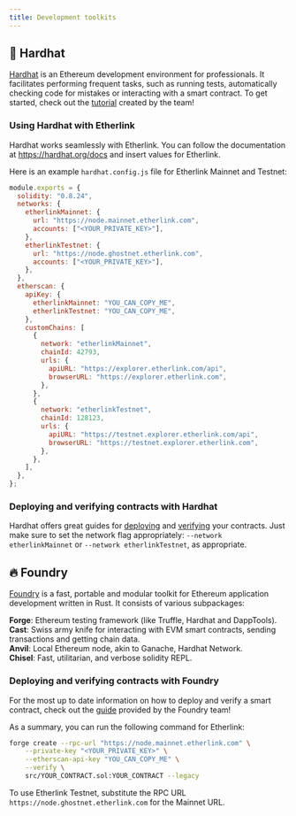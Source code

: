 ```yaml
---
title: Development toolkits
---
```


## 👷 Hardhat

[Hardhat](https://hardhat.org/) is an Ethereum development environment for professionals. It facilitates performing frequent tasks, such as running tests, automatically checking code for mistakes or interacting with a smart contract. To get started, check out the [tutorial](https://hardhat.org/tutorial) created by the team!

### Using Hardhat with Etherlink

Hardhat works seamlessly with Etherlink.
You can follow the documentation at https://hardhat.org/docs and insert values for Etherlink.

Here is an example `hardhat.config.js` file for Etherlink Mainnet and Testnet:

```javascript
module.exports = {
  solidity: "0.8.24",
  networks: {
    etherlinkMainnet: {
      url: "https://node.mainnet.etherlink.com",
      accounts: ["<YOUR_PRIVATE_KEY>"],
    },
    etherlinkTestnet: {
      url: "https://node.ghostnet.etherlink.com",
      accounts: ["<YOUR_PRIVATE_KEY>"],
    },
  },
  etherscan: {
    apiKey: {
      etherlinkMainnet: "YOU_CAN_COPY_ME",
      etherlinkTestnet: "YOU_CAN_COPY_ME",
    },
    customChains: [
      {
        network: "etherlinkMainnet",
        chainId: 42793,
        urls: {
          apiURL: "https://explorer.etherlink.com/api",
          browserURL: "https://explorer.etherlink.com",
        },
      },
      {
        network: "etherlinkTestnet",
        chainId: 128123,
        urls: {
          apiURL: "https://testnet.explorer.etherlink.com/api",
          browserURL: "https://testnet.explorer.etherlink.com",
        },
      },
    ],
  },
};
```

### Deploying and verifying contracts with Hardhat

Hardhat offers great guides for [deploying](https://hardhat.org/hardhat-runner/docs/guides/deploying) and [verifying](https://hardhat.org/hardhat-runner/docs/guides/verifying) your contracts. Just make sure to set the network flag appropriately: `--network etherlinkMainnet` or `--network etherlinkTestnet`, as appropriate.

## 🔥 Foundry

[Foundry](https://book.getfoundry.sh/) is a fast, portable and modular toolkit for Ethereum application development written in Rust. It consists of various subpackages:

**Forge**: Ethereum testing framework (like Truffle, Hardhat and DappTools).\
**Cast**: Swiss army knife for interacting with EVM smart contracts, sending transactions and getting chain data.\
**Anvil**: Local Ethereum node, akin to Ganache, Hardhat Network.\
**Chisel**: Fast, utilitarian, and verbose solidity REPL.

### Deploying and verifying contracts with Foundry

For the most up to date information on how to deploy and verify a smart contract, check out the [guide](https://book.getfoundry.sh/forge/deploying) provided by the Foundry team!

As a summary, you can run the following command for Etherlink:

```bash
forge create --rpc-url "https://node.mainnet.etherlink.com" \
    --private-key "<YOUR_PRIVATE_KEY>" \
    --etherscan-api-key "YOU_CAN_COPY_ME" \
    --verify \
    src/YOUR_CONTRACT.sol:YOUR_CONTRACT --legacy
```

To use Etherlink Testnet, substitute the RPC URL `https://node.ghostnet.etherlink.com` for the Mainnet URL.

